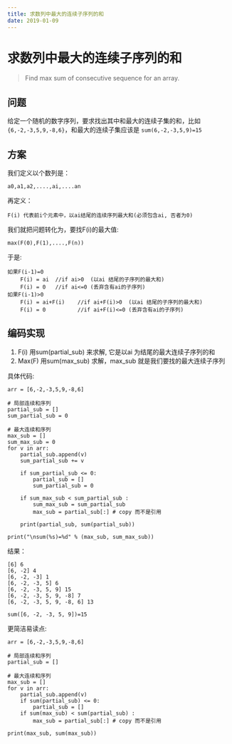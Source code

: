 ```yaml
---
title: 求数列中最大的连续子序列的和
date: 2019-01-09
---
```

# 求数列中最大的连续子序列的和
> Find max sum of consecutive sequence for an array.

## 问题
给定一个随机的数字序列，要求找出其中和最大的连续子集的和，比如`{6,-2,-3,5,9,-8,6}`，和最大的连续子集应该是 `sum(6,-2,-3,5,9)=15`

## 方案
我们定义以个数列是：

    a0,a1,a2,....,ai,....an

再定义：

    F(i) 代表前i个元素中，以ai结尾的连续序列最大和(必须包含ai, 否者为0)

我们就把问题转化为，要找F(i)的最大值:

    max(F(0),F(1),....,F(n))

于是:

    如果F(i-1)=0 
        F(i) = ai  //if ai>0  (以ai 结尾的子序列的最大和)
        F(i) = 0   //if ai<=0 (丢弃含有ai的子序列)
    如果F(i-1)>0 
        F(i) = ai+F(i)    //if ai+F(i)>0  (以ai 结尾的子序列的最大和)
        F(i) = 0          //if ai+F(i)<=0 (丢弃含有ai的子序列)

## 编码实现
1. F(i) 用sum(partial_sub) 来求解, 它是以ai 为结尾的最大连续子序列的和
2. Max(F) 用sum(max_sub) 求解，max_sub 就是我们要找的最大连续子序列

具体代码:

    arr = [6,-2,-3,5,9,-8,6]

    # 局部连续和序列
    partial_sub = []
    sum_partial_sub = 0

    # 最大连续和序列
    max_sub = []
    sum_max_sub = 0
    for v in arr:
        partial_sub.append(v)
        sum_partial_sub += v

        if sum_partial_sub <= 0:
            partial_sub = []
            sum_partial_sub = 0

        if sum_max_sub < sum_partial_sub :
            sum_max_sub = sum_partial_sub
            max_sub = partial_sub[:] # copy 而不是引用

        print(partial_sub, sum(partial_sub))

    print("\nsum(%s)=%d" % (max_sub, sum_max_sub))

结果：

    [6] 6
    [6, -2] 4
    [6, -2, -3] 1
    [6, -2, -3, 5] 6
    [6, -2, -3, 5, 9] 15
    [6, -2, -3, 5, 9, -8] 7
    [6, -2, -3, 5, 9, -8, 6] 13

    sum([6, -2, -3, 5, 9])=15

更简洁易读点:

    arr = [6,-2,-3,5,9,-8,6]

    # 局部连续和序列
    partial_sub = []

    # 最大连续和序列
    max_sub = []
    for v in arr:
        partial_sub.append(v)
        if sum(partial_sub) <= 0:
            partial_sub = []
        if sum(max_sub) < sum(partial_sub) :
            max_sub = partial_sub[:] # copy 而不是引用

    print(max_sub, sum(max_sub))